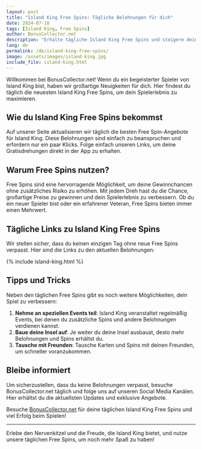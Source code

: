 ```yaml
---
layout: post
title: "Island King Free Spins: Tägliche Belohnungen für dich"
date: 2024-07-18
tags: [Island King, Free Spins]
author: BonusCollector.net
description: "Erhalte tägliche Island King Free Spins und steigere deine Spielgewinne. Besuche BonusCollector.net für die aktuellsten Belohnungen."
lang: de
permalink: /de/island-king-free-spins/
image: /assets/images/island-king.jpg
include_file: island-king.html
---
```


Willkommen bei BonusCollector.net! Wenn du ein begeisterter Spieler von Island King bist, haben wir großartige Neuigkeiten für dich. Hier findest du täglich die neuesten Island King Free Spins, um dein Spielerlebnis zu maximieren.

## Wie du Island King Free Spins bekommst

Auf unserer Seite aktualisieren wir täglich die besten Free Spin-Angebote für Island King. Diese Belohnungen sind einfach zu beanspruchen und erfordern nur ein paar Klicks. Folge einfach unseren Links, um deine Gratisdrehungen direkt in der App zu erhalten.

## Warum Free Spins nutzen?

Free Spins sind eine hervorragende Möglichkeit, um deine Gewinnchancen ohne zusätzliches Risiko zu erhöhen. Mit jedem Dreh hast du die Chance, großartige Preise zu gewinnen und dein Spielerlebnis zu verbessern. Ob du ein neuer Spieler bist oder ein erfahrener Veteran, Free Spins bieten immer einen Mehrwert.

## Tägliche Links zu Island King Free Spins

Wir stellen sicher, dass du keinen einzigen Tag ohne neue Free Spins verpasst. Hier sind die Links zu den aktuellen Belohnungen:

{% include island-king.html %}

## Tipps und Tricks

Neben den täglichen Free Spins gibt es noch weitere Möglichkeiten, dein Spiel zu verbessern:

1. **Nehme an speziellen Events teil**: Island King veranstaltet regelmäßig Events, bei denen du zusätzliche Spins und andere Belohnungen verdienen kannst.
2. **Baue deine Insel auf**: Je weiter du deine Insel ausbaust, desto mehr Belohnungen und Spins erhältst du.
3. **Tausche mit Freunden**: Tausche Karten und Spins mit deinen Freunden, um schneller voranzukommen.

## Bleibe informiert

Um sicherzustellen, dass du keine Belohnungen verpasst, besuche BonusCollector.net täglich und folge uns auf unseren Social Media Kanälen. Hier erhältst du die aktuellsten Updates und exklusive Angebote.

Besuche [BonusCollector.net](https://bonuscollector.net/de/) für deine täglichen Island King Free Spins und viel Erfolg beim Spielen!

---

Erlebe den Nervenkitzel und die Freude, die Island King bietet, und nutze unsere täglichen Free Spins, um noch mehr Spaß zu haben!